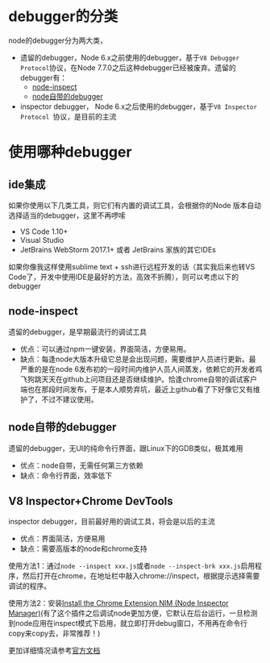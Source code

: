 # debugger的分类
node的debugger分为两大类，
* 遗留的debugger，Node 6.x之前使用的debugger，基于`V8 Debugger Protocol`协议，在Node 7.7.0之后这种debugger已经被废弃。遗留的debugger有：
    * [node-inspect](https://github.com/nodejs/node-inspect)
    * [node自带的debugger](http://nodejs.cn/api/en/debugger.html#debugger_debugger)
* inspector debugger， Node 6.x之后使用的debugger，基于`V8 Inspector Protocol `协议，是目前的主流

# 使用哪种debugger
## ide集成
如果你使用以下几类工具，则它们有内置的调试工具，会根据你的Node 版本自动选择适当的debugger，这里不再啰嗦
* VS Code 1.10+
* Visual Studio
* JetBrains WebStorm 2017.1+ 或者 JetBrains 家族的其它IDEs

如果你像我这样使用sublime text + ssh进行远程开发的话（其实我后来也转VS Code了，开发中使用IDE是最好的方法，高效不折腾），则可以考虑以下的debugger

## node-inspect
遗留的debugger，是早期最流行的调试工具
* 优点：可以通过npm一键安装，界面简洁，方便易用。
* 缺点：每逢node大版本升级它总是会出现问题，需要维护人员进行更新。最严重的是在node 6发布初的一段时间内维护人员人间蒸发，依赖它的开发者鸡飞狗跳天天在github上问项目还是否继续维护。恰逢chrome自带的调试客户端也在那段时间发布，于是本人顺势弃坑，最近上github看了下好像它又有维护了，不过不建议使用。

## node自带的debugger
遗留的debugger，无UI的纯命令行界面，跟Linux下的GDB类似，极其难用
* 优点：node自带，无需任何第三方依赖
* 缺点：命令行界面，效率低下

## V8 Inspector+Chrome DevTools 
inspector debugger，目前最好用的调试工具，将会是以后的主流
* 优点：界面简洁，方便易用
* 缺点：需要高版本的node和chrome支持

使用方法1：通过`node --inspect xxx.js`或者`node --inspect-brk xxx.js`启用程序，然后打开在chrome，在地址栏中敲入chrome://inspect，根据提示选择需要调试的程序。

使用方法2：安装[Install the Chrome Extension NIM (Node Inspector Manager)](https://chrome.google.com/webstore/detail/nodejs-v8-inspector-manag/gnhhdgbaldcilmgcpfddgdbkhjohddkj)(有了这个插件之后调试node更加方便，它默认在后台运行，一旦检测到node应用在inspect模式下启用，就立即打开debug窗口，不用再在命令行copy来copy去，非常推荐！)

更加详细情况请参考[官方文档](https://nodejs.org/en/docs/inspector/)

